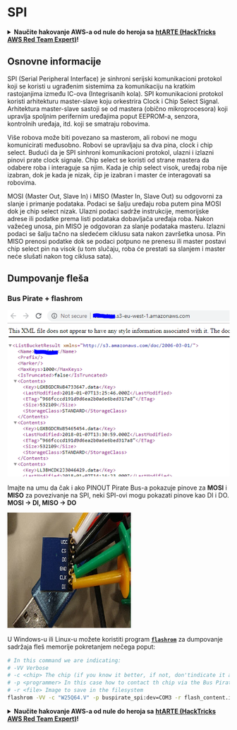 # SPI

<details>

<summary><strong>Naučite hakovanje AWS-a od nule do heroja sa</strong> <a href="https://training.hacktricks.xyz/courses/arte"><strong>htARTE (HackTricks AWS Red Team Expert)</strong></a><strong>!</strong></summary>

Drugi načini podrške HackTricks-u:

* Ako želite da vidite svoju **kompaniju reklamiranu na HackTricks-u** ili **preuzmete HackTricks u PDF formatu** proverite [**PLANOVE ZA PRIJATELJSTVO**](https://github.com/sponsors/carlospolop)!
* Nabavite [**zvanični PEASS & HackTricks swag**](https://peass.creator-spring.com)
* Otkrijte [**Porodicu PEASS**](https://opensea.io/collection/the-peass-family), našu kolekciju ekskluzivnih [**NFT-ova**](https://opensea.io/collection/the-peass-family)
* **Pridružite se** 💬 [**Discord grupi**](https://discord.gg/hRep4RUj7f) ili [**telegram grupi**](https://t.me/peass) ili nas **pratite** na **Twitteru** 🐦 [**@carlospolopm**](https://twitter.com/hacktricks\_live)**.**
* **Podelite svoje hakovanje trikove slanjem PR-ova na** [**HackTricks**](https://github.com/carlospolop/hacktricks) i [**HackTricks Cloud**](https://github.com/carlospolop/hacktricks-cloud) github repozitorijume.

</details>

## Osnovne informacije

SPI (Serial Peripheral Interface) je sinhroni serijski komunikacioni protokol koji se koristi u ugrađenim sistemima za komunikaciju na kratkim rastojanjima između IC-ova (Integrisanih kola). SPI komunikacioni protokol koristi arhitekturu master-slave koju orkestrira Clock i Chip Select Signal. Arhitektura master-slave sastoji se od mastera (obično mikroprocesora) koji upravlja spoljnim perifernim uređajima poput EEPROM-a, senzora, kontrolnih uređaja, itd. koji se smatraju robovima.

Više robova može biti povezano sa masterom, ali robovi ne mogu komunicirati međusobno. Robovi se upravljaju sa dva pina, clock i chip select. Budući da je SPI sinhroni komunikacioni protokol, ulazni i izlazni pinovi prate clock signale. Chip select se koristi od strane mastera da odabere roba i interaguje sa njim. Kada je chip select visok, uređaj roba nije izabran, dok je kada je nizak, čip je izabran i master će interagovati sa robovima.

MOSI (Master Out, Slave In) i MISO (Master In, Slave Out) su odgovorni za slanje i primanje podataka. Podaci se šalju uređaju roba putem pina MOSI dok je chip select nizak. Ulazni podaci sadrže instrukcije, memorijske adrese ili podatke prema listi podataka dobavljača uređaja roba. Nakon važećeg unosa, pin MISO je odgovoran za slanje podataka masteru. Izlazni podaci se šalju tačno na sledećem ciklusu sata nakon završetka unosa. Pin MISO prenosi podatke dok se podaci potpuno ne prenesu ili master postavi chip select pin na visok (u tom slučaju, roba će prestati sa slanjem i master neće slušati nakon tog ciklusa sata).

## Dumpovanje fleša

### Bus Pirate + flashrom

![](<../../.gitbook/assets/image (201).png>)

Imajte na umu da čak i ako PINOUT Pirate Bus-a pokazuje pinove za **MOSI** i **MISO** za povezivanje na SPI, neki SPI-ovi mogu pokazati pinove kao DI i DO. **MOSI -> DI, MISO -> DO**

![](<../../.gitbook/assets/image (648) (1) (1).png>)

U Windows-u ili Linux-u možete koristiti program [**`flashrom`**](https://www.flashrom.org/Flashrom) za dumpovanje sadržaja fleš memorije pokretanjem nečega poput:

```bash
# In this command we are indicating:
# -VV Verbose
# -c <chip> The chip (if you know it better, if not, don'tindicate it and the program might be able to find it)
# -p <programmer> In this case how to contact th chip via the Bus Pirate
# -r <file> Image to save in the filesystem
flashrom -VV -c "W25Q64.V" -p buspirate_spi:dev=COM3 -r flash_content.img
```

<details>

<summary><strong>Naučite hakovanje AWS-a od nule do heroja sa</strong> <a href="https://training.hacktricks.xyz/courses/arte"><strong>htARTE (HackTricks AWS Red Team Expert)</strong></a><strong>!</strong></summary>

Drugi načini da podržite HackTricks:

* Ako želite da vidite **vašu kompaniju reklamiranu na HackTricks-u** ili **preuzmete HackTricks u PDF formatu** proverite [**PLANOVE ZA PRIJATELJSTVO**](https://github.com/sponsors/carlospolop)!
* Nabavite [**zvanični PEASS & HackTricks swag**](https://peass.creator-spring.com)
* Otkrijte [**Porodicu PEASS**](https://opensea.io/collection/the-peass-family), našu kolekciju ekskluzivnih [**NFT-ova**](https://opensea.io/collection/the-peass-family)
* **Pridružite se** 💬 [**Discord grupi**](https://discord.gg/hRep4RUj7f) ili [**telegram grupi**](https://t.me/peass) ili nas **pratite** na **Twitteru** 🐦 [**@carlospolopm**](https://twitter.com/hacktricks\_live)**.**
* **Podelite svoje hakovanje trikove slanjem PR-ova na** [**HackTricks**](https://github.com/carlospolop/hacktricks) i [**HackTricks Cloud**](https://github.com/carlospolop/hacktricks-cloud) github repozitorijume.

</details>
